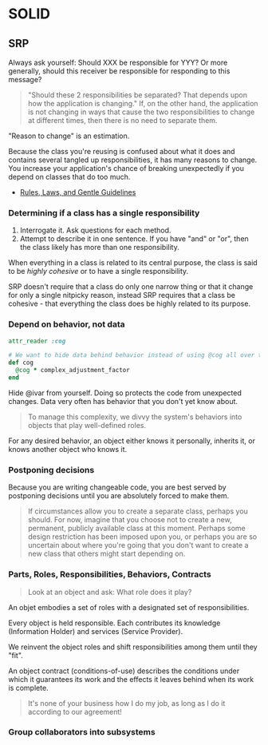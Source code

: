 # SOLID

## SRP

Always ask yourself: Should XXX be responsible for YYY? Or more generally, should this receiver be responsible for responding to this message?

> "Should these 2 responsibilities be separated? That depends upon how the application is changing."
> If, on the other hand, the application is not changing in ways that cause the two responsibilities to change at different times, then there is no need to separate them.

"Reason to change" is an estimation.

Because the class you're reusing is confused about what it does and contains several tangled up responsibilities, it has many reasons to change. You increase your application's chance of breaking unexpectedly if you depend on classes that do too much.

* [Rules, Laws, and Gentle Guidelines ](https://www.youtube.com/watch?v=BDXQ4pcbEBA)

### Determining if a class has a single responsibility

1. Interrogate it. Ask questions for each method.
2. Attempt to describe it in one sentence. If you have "and" or "or", then the class likely has more than one responsibility.

When everything in a class is related to its central purpose, the class is said to be *highly cohesive* or to have a single responsibility.

SRP doesn't require that a class do only one narrow thing or that it change for only a single nitpicky reason, instead SRP requires that a class be cohesive - that everything the class does be highly related to its purpose.

### Depend on behavior, not data

```ruby
attr_reader :cog

# We want to hide data behind behavior instead of using @cog all over the place
def cog
  @cog * complex_adjustment_factor
end
```

Hide @ivar from yourself. Doing so protects the code from unexpected changes. Data very often has behavior that you don't yet know about.

> To manage this complexity, we divvy the system's behaviors into objects that play well-defined roles.

For any desired behavior, an object either knows it personally, inherits it, or knows another object who knows it.

### Postponing decisions

Because you are writing changeable code, you are best served by postponing decisions until you are absolutely forced to make them.

> If circumstances allow you to create a separate class, perhaps you should. For now, imagine that you choose not to create a new, permanent, publicly available class at this moment. Perhaps some design restriction has been imposed upon you, or perhaps you are so uncertain about where you're going that you don't want to create a new class that others might start depending on.

### Parts, Roles, Responsibilities, Behaviors, Contracts

> Look at an object and ask: What role does it play?

An objet embodies a set of roles with a designated set of responsibilities.

Every object is held responsible. Each contributes its knowledge (Information Holder) and services (Service Provider).

We reinvent the object roles and shift responsibilities among them until they "fit".

An object contract (conditions-of-use) describes the conditions under which it guarantees its work and the effects it leaves behind when its work is complete.

> It's none of your business how I do my job, as long as I do it according to our agreement!

### Group collaborators into subsystems

